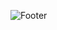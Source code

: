 ![Footer](https://capsule-render.vercel.app/api?type=waving&color=auto&height=200&section=footer&text=Welcome<br>This&#160;is&#160;SeoKyung'sGithub)
<br/> <br/>
  
